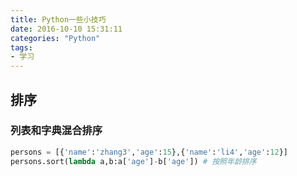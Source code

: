 ```yaml
---
title: Python一些小技巧
date: 2016-10-10 15:31:11
categories: "Python"
tags:
- 学习
---
```



## 排序 ##
### 列表和字典混合排序 ###
<!-- more -->
```python
persons = [{'name':'zhang3','age':15},{'name':'li4','age':12}]
persons.sort(lambda a,b:a['age']-b['age']) # 按照年龄排序

```
